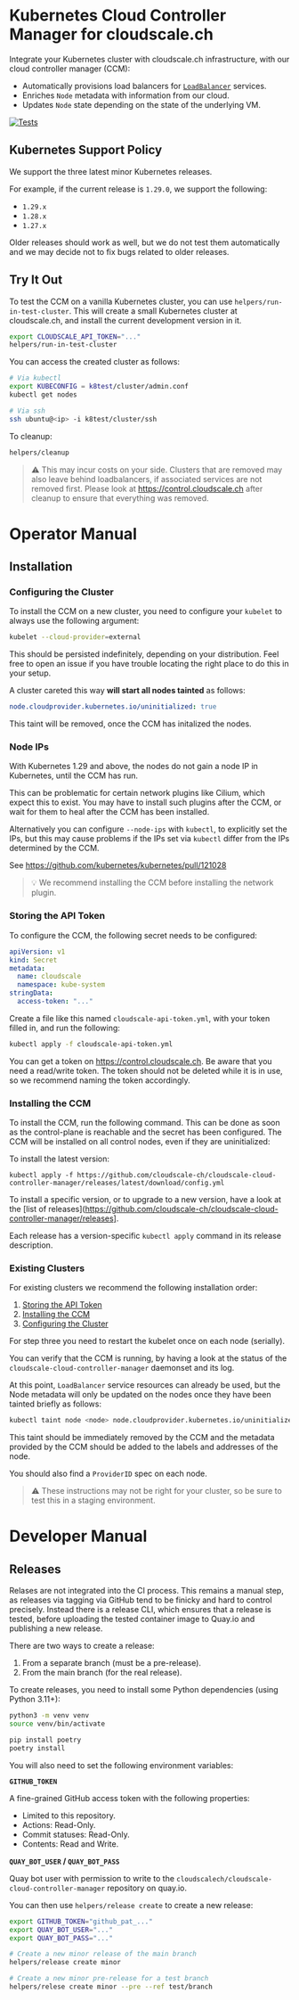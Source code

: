 # Kubernetes Cloud Controller Manager for cloudscale.ch

Integrate your Kubernetes cluster with cloudscale.ch infrastructure, with our cloud controller manager (CCM):

- Automatically provisions load balancers for [`LoadBalancer`](https://kubernetes.io/docs/concepts/services-networking/service/#loadbalancer) services.
- Enriches `Node` metadata with information from our cloud.
- Updates `Node` state depending on the state of the underlying VM.

[![Tests](https://github.com/cloudscale-ch/cloudscale-cloud-controller-manager/actions/workflows/tests.yml/badge.svg?branch=main)](https://github.com/cloudscale-ch/cloudscale-cloud-controller-manager/actions/workflows/tests.yml)

## Kubernetes Support Policy

We support the three latest minor Kubernetes releases.

For example, if the current release is `1.29.0`, we support the following:

- `1.29.x`
- `1.28.x`
- `1.27.x`

Older releases should work as well, but we do not test them automatically and we may decide not to fix bugs related to older releases.

## Try It Out

To test the CCM on a vanilla Kubernetes cluster, you can use `helpers/run-in-test-cluster`. This will create a small Kubernetes cluster at cloudscale.ch,
and install the current development version in it.

```bash
export CLOUDSCALE_API_TOKEN="..."
helpers/run-in-test-cluster
```

You can access the created cluster as follows:

```bash
# Via kubectl
export KUBECONFIG = k8test/cluster/admin.conf
kubectl get nodes

# Via ssh
ssh ubuntu@<ip> -i k8test/cluster/ssh
```

To cleanup:

```bash
helpers/cleanup
```

> :warning: This may incur costs on your side. Clusters that are removed may also leave behind loadbalancers, if associated services are not removed first. Please look at https://control.cloudscale.ch after cleanup to ensure that everything was removed.

# Operator Manual

## Installation

### Configuring the Cluster

To install the CCM on a new cluster, you need to configure your `kubelet` to always use the following argument:

```bash
kubelet --cloud-provider=external
```

This should be persisted indefinitely, depending on your distribution. Feel free to open an issue if you have trouble locating the right place to do this in your setup.

A cluster careted this way **will start all nodes tainted** as follows:

```yaml
node.cloudprovider.kubernetes.io/uninitialized: true
```

This taint will be removed, once the CCM has initalized the nodes.

### Node IPs

With Kubernetes 1.29 and above, the nodes do not gain a node IP in Kubernetes, until the CCM has run.

This can be problematic for certain network plugins like Cilium, which expect this to exist. You may have to install such plugins after the CCM, or wait for them to heal after the CCM has been installed.

Alternatively you can configure `--node-ips` with `kubectl`, to explicitly set the IPs, but this may cause problems if the IPs set via `kubectl` differ from the IPs determined by the CCM.

See https://github.com/kubernetes/kubernetes/pull/121028

> :bulb: We recommend installing the CCM before installing the network plugin.

### Storing the API Token

To configure the CCM, the following secret needs to be configured:

```yaml
apiVersion: v1
kind: Secret
metadata:
  name: cloudscale
  namespace: kube-system
stringData:
  access-token: "..."
```

Create a file like this named `cloudscale-api-token.yml`, with your token filled in, and run the following:

```bash
kubectl apply -f cloudscale-api-token.yml
```

You can get a token on https://control.cloudscale.ch. Be aware that you need a read/write token. The token should not be deleted while it is in use, so we recommend naming the token accordingly.

### Installing the CCM

To install the CCM, run the following command. This can be done as soon as the control-plane is reachable and the secret has been configured. The CCM will be installed on all control nodes, even if they are uninitialized:

To install the latest version:

```
kubectl apply -f https://github.com/cloudscale-ch/cloudscale-cloud-controller-manager/releases/latest/download/config.yml
```

To install a specific version, or to upgrade to a new version, have a look at the [list of releases](https://github.com/cloudscale-ch/cloudscale-cloud-controller-manager/releases].

Each release has a version-specific `kubectl apply` command in its release description.

### Existing Clusters

For existing clusters we recommend the following installation order:

1. [Storing the API Token](#storing-the-api-token)
2. [Installing the CCM](#installing-the-ccm)
3. [Configuring the Cluster](#configuring-the-cluster)

For step three you need to restart the kubelet once on each node (serially).

You can verify that the CCM is running, by having a look at the status of the `cloudscale-cloud-controller-manager` daemonset and its log.

At this point, `LoadBalancer` service resources can already be used, but the Node metadata will only be updated on the nodes once they have been tainted briefly as follows:

```bash
kubectl taint node <node> node.cloudprovider.kubernetes.io/uninitialized=true:NoSchedule
```

This taint should be immediately removed by the CCM and the metadata provided by the CCM should be added to the labels and addresses of the node.

You should also find a `ProviderID` spec on each node.

> :warning: These instructions may not be right for your cluster, so be sure to test this in a staging environment.

# Developer Manual

## Releases

Relases are not integrated into the CI process. This remains a manual step, as releases via tagging via GitHub tend to be finicky and hard to control precisely.
Instead there is a release CLI, which ensures that a release is tested, before uploading the tested container image to Quay.io and publishing a new release.

There are two ways to create a release:

1. From a separate branch (must be a pre-release).
2. From the main branch (for the real release).

To create releases, you need to install some Python dependencies (using Python 3.11+):

```bash
python3 -m venv venv
source venv/bin/activate

pip install poetry
poetry install
```

You will also need to set the following environment variables:

**`GITHUB_TOKEN`**

A fine-grained GitHub access token with the following properties:

- Limited to this repository.
- Actions: Read-Only.
- Commit statuses: Read-Only.
- Contents: Read and Write.

**`QUAY_BOT_USER` / `QUAY_BOT_PASS`**

Quay bot user with permission to write to the `cloudscalech/cloudscale-cloud-controller-manager` repository on quay.io.

You can then use `helpers/release create` to create a new release:

```bash
export GITHUB_TOKEN="github_pat_..."
export QUAY_BOT_USER="..."
export QUAY_BOT_PASS="..."

# Create a new minor release of the main branch
helpers/release create minor

# Create a new minor pre-release for a test branch
helpers/relese create minor --pre --ref test/branch
```
